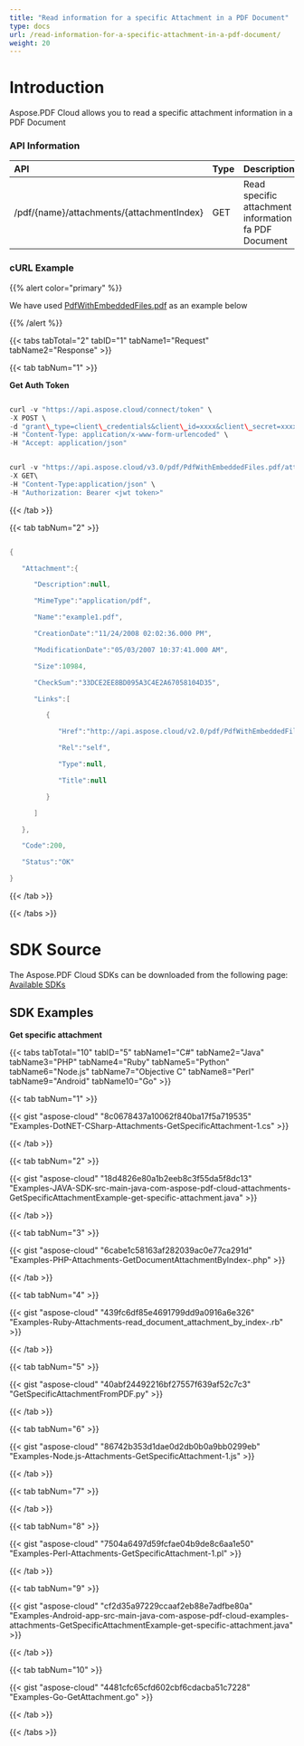 ```yaml
---
title: "Read information for a specific Attachment in a PDF Document"
type: docs
url: /read-information-for-a-specific-attachment-in-a-pdf-document/
weight: 20
---
```


# **Introduction**
Aspose.PDF Cloud allows you to read a specific attachment information in a PDF Document
### **API Information**

|**API**|**Type**|**Description**|**Swagger Link**|
| :- | :- | :- | :- |
|/pdf/{name}/attachments/{attachmentIndex}|GET|Read specific attachment information fa PDF Document|[GetDocumentAttachmentByIndex](https://apireference.aspose.cloud/pdf/#!/Attachments/GetDocumentAttachmentByIndex)|
### **cURL Example**
{{% alert color="primary" %}} 

We have used [PdfWithEmbeddedFiles.pdf](https://docs.aspose.cloud/download/attachments/1245466/PdfWithEmbeddedFiles.pdf?version=1&modificationDate=1560543302929&api=v2) as an example below

{{% /alert %}} 

{{< tabs tabTotal="2" tabID="1" tabName1="Request" tabName2="Response" >}}

{{< tab tabNum="1" >}}

**Get Auth Token**

```java

curl -v "https://api.aspose.cloud/connect/token" \
-X POST \
-d "grant\_type=client\_credentials&client\_id=xxxx&client\_secret=xxxx" \
-H "Content-Type: application/x-www-form-urlencoded" \
-H "Accept: application/json"

```

```java

curl -v "https://api.aspose.cloud/v3.0/pdf/PdfWithEmbeddedFiles.pdf/attachments/1" \
-X GET\
-H "Content-Type:application/json" \
-H "Authorization: Bearer <jwt token>"

```

{{< /tab >}}

{{< tab tabNum="2" >}}

```java

{

   "Attachment":{

      "Description":null,

      "MimeType":"application/pdf",

      "Name":"example1.pdf",

      "CreationDate":"11/24/2008 02:02:36.000 PM",

      "ModificationDate":"05/03/2007 10:37:41.000 AM",

      "Size":10984,

      "CheckSum":"33DCE2EE8BD095A3C4E2A67058104D35",

      "Links":[

         {

            "Href":"http://api.aspose.cloud/v2.0/pdf/PdfWithEmbeddedFiles.pdf/attachments/1",

            "Rel":"self",

            "Type":null,

            "Title":null

         }

      ]

   },

   "Code":200,

   "Status":"OK"

}

```

{{< /tab >}}

{{< /tabs >}}
# **SDK Source**
The Aspose.PDF Cloud SDKs can be downloaded from the following page: [Available SDKs](/available-sdks/)
## **SDK Examples**
**Get specific attachment**

{{< tabs tabTotal="10" tabID="5" tabName1="C#" tabName2="Java" tabName3="PHP" tabName4="Ruby" tabName5="Python" tabName6="Node.js" tabName7="Objective C" tabName8="Perl" tabName9="Android" tabName10="Go" >}}

{{< tab tabNum="1" >}}

{{< gist "aspose-cloud" "8c0678437a10062f840ba17f5a719535" "Examples-DotNET-CSharp-Attachments-GetSpecificAttachment-1.cs" >}}

{{< /tab >}}

{{< tab tabNum="2" >}}

{{< gist "aspose-cloud" "18d4826e80a1b2eeb8c3f55da5f8dc13" "Examples-JAVA-SDK-src-main-java-com-aspose-pdf-cloud-attachments-GetSpecificAttachmentExample-get-specific-attachment.java" >}}

{{< /tab >}}

{{< tab tabNum="3" >}}

{{< gist "aspose-cloud" "6cabe1c58163af282039ac0e77ca291d" "Examples-PHP-Attachments-GetDocumentAttachmentByIndex-.php" >}}

{{< /tab >}}

{{< tab tabNum="4" >}}

{{< gist "aspose-cloud" "439fc6df85e4691799dd9a0916a6e326" "Examples-Ruby-Attachments-read\_document\_attachment\_by\_index-.rb" >}}

{{< /tab >}}

{{< tab tabNum="5" >}}

{{< gist "aspose-cloud" "40abf24492216bf27557f639af52c7c3" "GetSpecificAttachmentFromPDF.py" >}}

{{< /tab >}}

{{< tab tabNum="6" >}}

{{< gist "aspose-cloud" "86742b353d1dae0d2db0b0a9bb0299eb" "Examples-Node.js-Attachments-GetSpecificAttachment-1.js" >}}

{{< /tab >}}

{{< tab tabNum="7" >}}

{{< /tab >}}

{{< tab tabNum="8" >}}

{{< gist "aspose-cloud" "7504a6497d59fcfae04b9de8c6aa1e50" "Examples-Perl-Attachments-GetSpecificAttachment-1.pl" >}}

{{< /tab >}}

{{< tab tabNum="9" >}}

{{< gist "aspose-cloud" "cf2d35a97229ccaaf2eb88e7adfbe80a" "Examples-Android-app-src-main-java-com-aspose-pdf-cloud-examples-attachments-GetSpecificAttachmentExample-get-specific-attachment.java" >}}

{{< /tab >}}

{{< tab tabNum="10" >}}

{{< gist "aspose-cloud" "4481cfc65cfd602cbf6cdacba51c7228" "Examples-Go-GetAttachment.go" >}}

{{< /tab >}}

{{< /tabs >}}
